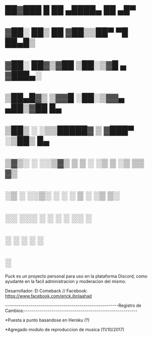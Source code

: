 #   ██▓███   █    ██  ▄████▄   ██ ▄█▀   
#  ▓██░  ██▒ ██  ▓██▒▒██▀ ▀█   ██▄█▒    
#  ▓██░ ██▓▒▓██  ▒██░▒▓█    ▄ ▓███▄░    
#  ▒██▄█▓▒ ▒▓▓█  ░██░▒▓▓▄ ▄██▒▓██ █▄    
#  ▒██▒ ░  ░▒▒█████▓ ▒ ▓███▀ ░▒██▒ █▄   
#  ▒▓▒░ ░  ░░▒▓▒ ▒ ▒ ░ ░▒ ▒  ░▒ ▒▒ ▓▒   
#  ░▒ ░     ░░▒░ ░ ░   ░  ▒   ░ ░▒ ▒░   
#  ░░        ░░░ ░ ░ ░        ░ ░░ ░    
#              ░     ░ ░      ░  ░      
#                    ░                  
                                                                                                                                                                      


Puck es un proyecto personal para uso en la plataforma Discord, como ayudante en la facil administracion y moderacion del mismo.

Desarrollador: El Comeback // Facebook: https://www.facebook.com/erick.ibnlaahad

----------------------------------------------------------Registro de Cambios:----------------------------------------------------------

*Puesta a punto basandose en Heroku (?) 

*Agregado modulo de reproduccion de musica (11/10/2017)
